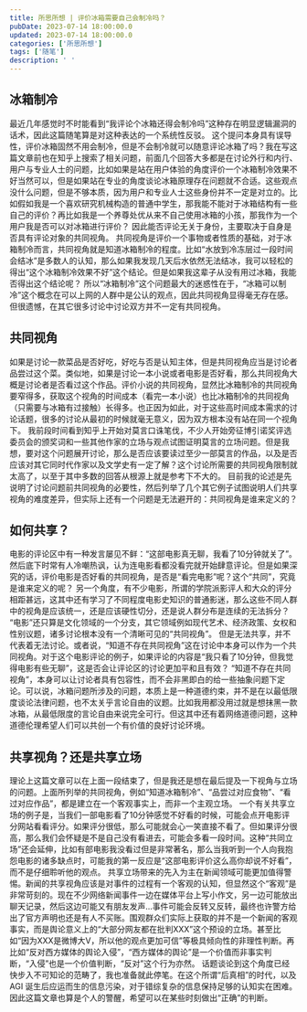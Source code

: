 ```yaml
---
title: 所思所想 | 评价冰箱需要自己会制冷吗？
pubDate: 2023-07-14 18:00:00.0
updated: 2023-07-14 18:00:00.0
categories: ['所思所想']
tags: ['随笔']
description: ' '
---
```


## 冰箱制冷

最近几年感觉时不时能看到“我评论个冰箱还得会制冷吗”这种存在明显逻辑漏洞的话术，因此这篇随笔算是对这种表达的一个系统性反驳。
这个提问本身具有误导性，评价冰箱固然不用会制冷，但是不会制冷就可以随意评论冰箱了吗？我在写这篇文章前也在知乎上搜索了相关问题，前面几个回答大多都是在讨论外行和内行、用户与专业人士的问题，比如如果是站在用户体验的角度评价一个冰箱制冷效果不好当然可以，但是如果站在专业的角度谈论冰箱原理存在问题就不合适。这些观点没什么问题，但是不够本质，因为用户和专业人士这些身份并不一定是对立的。比如假如我是一个喜欢研究机械构造的普通中学生，那我能不能对于冰箱结构有一些自己的评价？再比如我是一个养尊处优从来不自己使用冰箱的小孩，那我作为一个用户我是否可以对冰箱进行评价？
因此能否评论无关于身份，主要取决于自身是否具有评论对象的共同视角。
共同视角是评价一个事物或者性质的基础，对于冰箱制冷而言，共同视角就是知道冰箱制冷的程度。比如“水放到冷冻层过一段时间会结冰”是多数人的认知，那么如果我发现几天后水依然无法结冰，我可以轻松的得出“这个冰箱制冷效果不好”这个结论。但是如果我这辈子从没有用过冰箱，我能否得出这个结论呢？
所以“冰箱制冷”这个问题最大的迷惑性在于，“冰箱可以制冷”这个概念在可以上网的人群中是公认的观点，因此共同视角显得毫无存在感。但很遗憾，在其它很多讨论中讨论双方并不一定有共同视角。

## 共同视角

如果是讨论一款菜品是否好吃，好吃与否是认知主体，但是共同视角应当是讨论者品尝过这个菜。类似地，如果是讨论一本小说或者电影是否好看，那么共同视角大概是讨论者是否看过这个作品。评价小说的共同视角，显然比冰箱制冷的共同视角要窄得多，获取这个视角的时间成本（看完一本小说）也比冰箱制冷的共同视角（只需要与冰箱有过接触）长得多。也正因为如此，对于这些高时间成本需求的讨论话题，很多的讨论从最初的时候就毫无意义，因为双方根本没有站在同一个视角下。
我前段时间看到知乎上开始对莫言口诛笔伐，不少人开始旁征博引诺奖评选委员会的颁奖词和一些其他作家的立场与观点试图证明莫言的立场问题。但是我想，要对这个问题展开讨论，那么是否应该要读过至少一部莫言的作品，以及是否应该对其它同时代作家以及文学史有一定了解？这个讨论所需要的共同视角限制就太高了，以至于其中多数的回答从根源上就是参考下不大的。
目前我的论述是先说明了讨论问题前共同视角的必要性，然后列举了几个其它例子试图说明人们共享视角的难度差异，但实际上还有一个问题是无法避开的：共同视角是谁来定义的？

## 如何共享？

电影的评论区中有一种发言屡见不鲜：“这部电影真无聊，我看了10分钟就关了”。然后底下时常有人冷嘲热讽，认为连电影看都没看完就开始肆意评论。但是如果深究的话，评价电影是否好看的共同视角，是否是“看完电影”呢？这个“共同”，究竟是谁来定义的呢？
另一个角度，有不少电影，所谓的学院派影评人和大众的评分相距甚远，这其中还有学习了不同程度电影史知识的普通影迷，那么这些不同人群中的视角是应该统一，还是应该硬性切分，还是说人群分布是连续的无法拆分？
“电影”还只算是文化领域的一个分支，其它领域例如现代艺术、经济政策、女权和性别议题，诸多讨论根本没有一个清晰可见的“共同视角”。
但是无法共享，并不代表着无法讨论。或者说，“知道不存在共同视角”这在讨论中本身可以作为一个共同视角。对于这个电影评论的例子，如果评论的内容是“我只看了10分钟，但我觉得电影有些无聊”，这是否会让评论区的讨论更加平和且有效？
“知道不存在共同视角”，本身可以让讨论者具有包容性，而不会非黑即白的给一些抽象问题下定论。可以说，冰箱问题所涉及的问题，本质上是一种道德约束，并不是在以最低限度谈论法律问题，也不太关乎言论自由的议题。比如我用都没用过就是想抹黑一款冰箱，从最低限度的言论自由来说完全可行。但这其中还有着网络道德问题，这种道德伦理希望人们可以共创一个有价值的良好讨论环境。

## 共享视角？还是共享立场

理论上这篇文章可以在上面一段结束了，但是我还是想在最后提及一下视角与立场的问题。上面所列举的共同视角，例如“知道冰箱制冷”、“品尝过对应食物”、“看过对应作品”，都是建立在一个客观事实上，而非一个主观立场。
一个有关共享立场的例子是，当我们一部电影看了10分钟感觉不好看的时候，可能会点开电影评分网站看看评分。如果评分很低，那么可能就会心一笑直接不看了。但如果评分很高，那么我们会怀疑是不是自己没有看进去，可能会多看一段时间。这种“共同立场”还会延伸，比如有部电影我没看过但是非常著名，那么当我听到一个人向我抱怨电影的诸多缺点时，可能我的第一反应是“这部电影评价这么高你却说不好看”，而不是仔细聆听他的观点。
共享立场带来的先入为主在新闻领域可能更加值得警惕。新闻的共享视角应该是对事件的过程有一个客观的认知，但显然这个“客观”是非常苛刻的。现在不少网络新闻事件一边在媒体平台上写小作文，另一边可能放出聊天记录，然后这边可能又有朋友发声...事件可能会反转又反转，最终也许警方给出了官方声明也还是有人不买账。围观群众们实际上获取的并不是一个新闻的客观事实，而是舆论意义上的“大部分网友都在批判XXX”这个预设的立场。甚至比如“因为XXX是微博大V，所以他的观点更加可信”等极具倾向性的非理性判断。再比如“反对西方媒体的舆论入侵”，“西方媒体的舆论”是一个价值而非事实判断，“入侵”也是一个价值判断，“反对”这个行为亦然。
话题谈论到这个角度已经快步入不可知论的范畴了，我也准备就此停笔。在这个所谓“后真相”的时代，以及 AGI 诞生后应运而生的信息污染，对于错综复杂的信息保持足够的认知实在困难。因此这篇文章也算是个人的警醒，希望可以在某些时刻做出“正确”的判断。